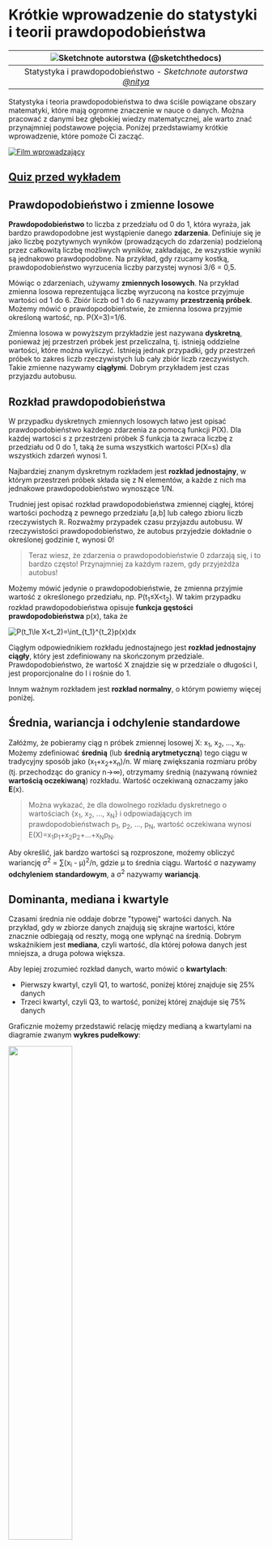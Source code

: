 <!--
CO_OP_TRANSLATOR_METADATA:
{
  "original_hash": "8bbb3fa0d4ad61384a3b4b5f7560226f",
  "translation_date": "2025-09-04T14:47:53+00:00",
  "source_file": "1-Introduction/04-stats-and-probability/README.md",
  "language_code": "pl"
}
-->
# Krótkie wprowadzenie do statystyki i teorii prawdopodobieństwa

|![ Sketchnote autorstwa [(@sketchthedocs)](https://sketchthedocs.dev) ](../../sketchnotes/04-Statistics-Probability.png)|
|:---:|
| Statystyka i prawdopodobieństwo - _Sketchnote autorstwa [@nitya](https://twitter.com/nitya)_ |

Statystyka i teoria prawdopodobieństwa to dwa ściśle powiązane obszary matematyki, które mają ogromne znaczenie w nauce o danych. Można pracować z danymi bez głębokiej wiedzy matematycznej, ale warto znać przynajmniej podstawowe pojęcia. Poniżej przedstawiamy krótkie wprowadzenie, które pomoże Ci zacząć.

[![Film wprowadzający](../../../../translated_images/video-prob-and-stats.e4282e5efa2f2543400843ed98b1057065c9600cebfc8a728e8931b5702b2ae4.pl.png)](https://youtu.be/Z5Zy85g4Yjw)

## [Quiz przed wykładem](https://purple-hill-04aebfb03.1.azurestaticapps.net/quiz/6)

## Prawdopodobieństwo i zmienne losowe

**Prawdopodobieństwo** to liczba z przedziału od 0 do 1, która wyraża, jak bardzo prawdopodobne jest wystąpienie danego **zdarzenia**. Definiuje się je jako liczbę pozytywnych wyników (prowadzących do zdarzenia) podzieloną przez całkowitą liczbę możliwych wyników, zakładając, że wszystkie wyniki są jednakowo prawdopodobne. Na przykład, gdy rzucamy kostką, prawdopodobieństwo wyrzucenia liczby parzystej wynosi 3/6 = 0,5.

Mówiąc o zdarzeniach, używamy **zmiennych losowych**. Na przykład zmienna losowa reprezentująca liczbę wyrzuconą na kostce przyjmuje wartości od 1 do 6. Zbiór liczb od 1 do 6 nazywamy **przestrzenią próbek**. Możemy mówić o prawdopodobieństwie, że zmienna losowa przyjmie określoną wartość, np. P(X=3)=1/6.

Zmienna losowa w powyższym przykładzie jest nazywana **dyskretną**, ponieważ jej przestrzeń próbek jest przeliczalna, tj. istnieją oddzielne wartości, które można wyliczyć. Istnieją jednak przypadki, gdy przestrzeń próbek to zakres liczb rzeczywistych lub cały zbiór liczb rzeczywistych. Takie zmienne nazywamy **ciągłymi**. Dobrym przykładem jest czas przyjazdu autobusu.

## Rozkład prawdopodobieństwa

W przypadku dyskretnych zmiennych losowych łatwo jest opisać prawdopodobieństwo każdego zdarzenia za pomocą funkcji P(X). Dla każdej wartości *s* z przestrzeni próbek *S* funkcja ta zwraca liczbę z przedziału od 0 do 1, taką że suma wszystkich wartości P(X=s) dla wszystkich zdarzeń wynosi 1.

Najbardziej znanym dyskretnym rozkładem jest **rozkład jednostajny**, w którym przestrzeń próbek składa się z N elementów, a każde z nich ma jednakowe prawdopodobieństwo wynoszące 1/N.

Trudniej jest opisać rozkład prawdopodobieństwa zmiennej ciągłej, której wartości pochodzą z pewnego przedziału [a,b] lub całego zbioru liczb rzeczywistych ℝ. Rozważmy przypadek czasu przyjazdu autobusu. W rzeczywistości prawdopodobieństwo, że autobus przyjedzie dokładnie o określonej godzinie *t*, wynosi 0!

> Teraz wiesz, że zdarzenia o prawdopodobieństwie 0 zdarzają się, i to bardzo często! Przynajmniej za każdym razem, gdy przyjeżdża autobus!

Możemy mówić jedynie o prawdopodobieństwie, że zmienna przyjmie wartość z określonego przedziału, np. P(t<sub>1</sub>≤X<t<sub>2</sub>). W takim przypadku rozkład prawdopodobieństwa opisuje **funkcja gęstości prawdopodobieństwa** p(x), taka że

![P(t_1\le X<t_2)=\int_{t_1}^{t_2}p(x)dx](../../../../translated_images/probability-density.a8aad29f17a14afb519b407c7b6edeb9f3f9aa5f69c9e6d9445f604e5f8a2bf7.pl.png)

Ciągłym odpowiednikiem rozkładu jednostajnego jest **rozkład jednostajny ciągły**, który jest zdefiniowany na skończonym przedziale. Prawdopodobieństwo, że wartość X znajdzie się w przedziale o długości l, jest proporcjonalne do l i rośnie do 1.

Innym ważnym rozkładem jest **rozkład normalny**, o którym powiemy więcej poniżej.

## Średnia, wariancja i odchylenie standardowe

Załóżmy, że pobieramy ciąg n próbek zmiennej losowej X: x<sub>1</sub>, x<sub>2</sub>, ..., x<sub>n</sub>. Możemy zdefiniować **średnią** (lub **średnią arytmetyczną**) tego ciągu w tradycyjny sposób jako (x<sub>1</sub>+x<sub>2</sub>+x<sub>n</sub>)/n. W miarę zwiększania rozmiaru próby (tj. przechodząc do granicy n→∞), otrzymamy średnią (nazywaną również **wartością oczekiwaną**) rozkładu. Wartość oczekiwaną oznaczamy jako **E**(x).

> Można wykazać, że dla dowolnego rozkładu dyskretnego o wartościach {x<sub>1</sub>, x<sub>2</sub>, ..., x<sub>N</sub>} i odpowiadających im prawdopodobieństwach p<sub>1</sub>, p<sub>2</sub>, ..., p<sub>N</sub>, wartość oczekiwana wynosi E(X)=x<sub>1</sub>p<sub>1</sub>+x<sub>2</sub>p<sub>2</sub>+...+x<sub>N</sub>p<sub>N</sub>.

Aby określić, jak bardzo wartości są rozproszone, możemy obliczyć wariancję σ<sup>2</sup> = ∑(x<sub>i</sub> - μ)<sup>2</sup>/n, gdzie μ to średnia ciągu. Wartość σ nazywamy **odchyleniem standardowym**, a σ<sup>2</sup> nazywamy **wariancją**.

## Dominanta, mediana i kwartyle

Czasami średnia nie oddaje dobrze "typowej" wartości danych. Na przykład, gdy w zbiorze danych znajdują się skrajne wartości, które znacznie odbiegają od reszty, mogą one wpłynąć na średnią. Dobrym wskaźnikiem jest **mediana**, czyli wartość, dla której połowa danych jest mniejsza, a druga połowa większa.

Aby lepiej zrozumieć rozkład danych, warto mówić o **kwartylach**:

* Pierwszy kwartyl, czyli Q1, to wartość, poniżej której znajduje się 25% danych
* Trzeci kwartyl, czyli Q3, to wartość, poniżej której znajduje się 75% danych

Graficznie możemy przedstawić relację między medianą a kwartylami na diagramie zwanym **wykres pudełkowy**:

<img src="images/boxplot_explanation.png" width="50%"/>

Tutaj obliczamy również **rozstęp międzykwartylowy** IQR=Q3-Q1 oraz tzw. **wartości odstające** - wartości, które znajdują się poza granicami [Q1-1.5*IQR,Q3+1.5*IQR].

Dla skończonego rozkładu, który zawiera niewielką liczbę możliwych wartości, dobrą "typową" wartością jest ta, która występuje najczęściej, czyli **dominanta**. Często stosuje się ją do danych kategorycznych, takich jak kolory. Rozważmy sytuację, w której mamy dwie grupy ludzi - jedni zdecydowanie wolą czerwony, a drudzy niebieski. Jeśli zakodujemy kolory liczbami, średnia ulubionego koloru znajdzie się gdzieś w spektrum pomarańczowo-zielonym, co nie oddaje rzeczywistych preferencji żadnej z grup. Natomiast dominanta będzie jednym z kolorów lub oboma, jeśli liczba osób głosujących na nie jest równa (w takim przypadku próbka jest **wielomodalna**).

## Dane rzeczywiste

Analizując dane z rzeczywistości, często nie są one zmiennymi losowymi w sensie ścisłym, ponieważ nie przeprowadzamy eksperymentów z nieznanym wynikiem. Na przykład, rozważmy drużynę baseballową i dane o ich ciałach, takie jak wzrost, waga i wiek. Te liczby nie są dokładnie losowe, ale nadal możemy stosować te same pojęcia matematyczne. Na przykład, ciąg wag ludzi można uznać za ciąg wartości pobranych z pewnej zmiennej losowej. Poniżej znajduje się ciąg wag rzeczywistych graczy baseballowych z [Major League Baseball](http://mlb.mlb.com/index.jsp), zaczerpnięty z [tego zbioru danych](http://wiki.stat.ucla.edu/socr/index.php/SOCR_Data_MLB_HeightsWeights) (dla wygody pokazano tylko pierwsze 20 wartości):

```
[180.0, 215.0, 210.0, 210.0, 188.0, 176.0, 209.0, 200.0, 231.0, 180.0, 188.0, 180.0, 185.0, 160.0, 180.0, 185.0, 197.0, 189.0, 185.0, 219.0]
```

> **Uwaga**: Aby zobaczyć przykład pracy z tym zbiorem danych, zajrzyj do [dołączonego notatnika](notebook.ipynb). W trakcie tej lekcji znajdziesz również kilka wyzwań, które możesz rozwiązać, dodając kod do tego notatnika. Jeśli nie wiesz, jak pracować z danymi, nie martw się - wrócimy do pracy z danymi w Pythonie w późniejszym czasie. Jeśli nie wiesz, jak uruchamiać kod w Jupyter Notebook, zapoznaj się z [tym artykułem](https://soshnikov.com/education/how-to-execute-notebooks-from-github/).

Oto wykres pudełkowy pokazujący średnią, medianę i kwartyle dla naszych danych:

![Wykres pudełkowy wag](../../../../translated_images/weight-boxplot.1dbab1c03af26f8a008fff4e17680082c8ab147d6df646cbac440bbf8f5b9c42.pl.png)

Ponieważ nasze dane zawierają informacje o różnych **rolach** graczy, możemy również stworzyć wykres pudełkowy według roli - pozwoli nam to zorientować się, jak wartości parametrów różnią się w zależności od roli. Tym razem rozważymy wzrost:

![Wykres pudełkowy według roli](../../../../translated_images/boxplot_byrole.036b27a1c3f52d42f66fba2324ec5cde0a1bca6a01a619eeb0ce7cd054b2527b.pl.png)

Ten diagram sugeruje, że średni wzrost pierwszobazowych jest wyższy niż wzrost drugobazowych. W dalszej części tej lekcji dowiemy się, jak formalniej przetestować tę hipotezę i jak wykazać, że nasze dane są statystycznie istotne, aby to pokazać.

> Pracując z danymi rzeczywistymi, zakładamy, że wszystkie punkty danych są próbkami pobranymi z pewnego rozkładu prawdopodobieństwa. To założenie pozwala nam stosować techniki uczenia maszynowego i budować działające modele predykcyjne.

Aby zobaczyć, jaki jest rozkład naszych danych, możemy narysować wykres zwany **histogramem**. Oś X zawiera liczbę różnych przedziałów wag (tzw. **koszyków**), a oś pionowa pokazuje liczbę przypadków, w których próbka zmiennej losowej znalazła się w danym przedziale.

![Histogram danych rzeczywistych](../../../../translated_images/weight-histogram.bfd00caf7fc30b145b21e862dba7def41c75635d5280de25d840dd7f0b00545e.pl.png)

Z tego histogramu można zauważyć, że wszystkie wartości są skoncentrowane wokół pewnej średniej wagi, a im dalej od tej wagi, tym rzadziej spotykane są takie wartości. Innymi słowy, jest bardzo mało prawdopodobne, aby waga gracza baseballowego znacznie różniła się od średniej wagi. Wariancja wag pokazuje, w jakim stopniu wagi mogą różnić się od średniej.

> Jeśli weźmiemy wagi innych osób, nie z ligi baseballowej, rozkład prawdopodobnie będzie inny. Jednak kształt rozkładu pozostanie taki sam, ale średnia i wariancja ulegną zmianie. Dlatego jeśli przeszkolimy nasz model na graczach baseballowych, prawdopodobnie da on błędne wyniki, gdy zostanie zastosowany do studentów uniwersytetu, ponieważ podstawowy rozkład jest inny.

## Rozkład normalny

Rozkład wag, który widzieliśmy powyżej, jest bardzo typowy, a wiele pomiarów z rzeczywistości podąża za tym samym typem rozkładu, ale z różnymi średnimi i wariancjami. Ten rozkład nazywamy **rozkładem normalnym**, i odgrywa on bardzo ważną rolę w statystyce.

Użycie rozkładu normalnego to poprawny sposób na generowanie losowych wag potencjalnych graczy baseballowych. Gdy znamy średnią wagę `mean` i odchylenie standardowe `std`, możemy wygenerować 1000 próbek wag w następujący sposób:
```python
samples = np.random.normal(mean,std,1000)
``` 

Jeśli narysujemy histogram wygenerowanych próbek, zobaczymy obraz bardzo podobny do tego pokazanego powyżej. A jeśli zwiększymy liczbę próbek i liczbę koszyków, możemy uzyskać obraz rozkładu normalnego bardziej zbliżony do idealnego:

![Rozkład normalny ze średnią=0 i odch.stand.=1](../../../../translated_images/normal-histogram.dfae0d67c202137d552d0015fb87581eca263925e512404f3c12d8885315432e.pl.png)

*Rozkład normalny ze średnią=0 i odch.stand.=1*

## Przedziały ufności

Mówiąc o wagach graczy baseballowych, zakładamy, że istnieje pewna **zmienna losowa W**, która odpowiada idealnemu rozkładowi prawdopodobieństwa wag wszystkich graczy baseballowych (tzw. **populacja**). Nasz ciąg wag odpowiada podzbiorowi wszystkich graczy baseballowych, który nazywamy **próbką**. Interesującym pytaniem jest, czy możemy poznać parametry rozkładu W, tj. średnią i wariancję populacji?

Najprostszą odpowiedzią byłoby obliczenie średniej i wariancji naszej próbki. Jednak może się zdarzyć, że nasza losowa próbka nie odzwierciedla dokładnie całej populacji. Dlatego sensowne jest mówienie o **przedziałach ufności**.
> **Przedział ufności** to oszacowanie prawdziwej średniej populacji na podstawie naszej próby, które jest dokładne z określonym prawdopodobieństwem (lub **poziomem ufności**).
Przypuśćmy, że mamy próbkę X<sub>1</sub>, ..., X<sub>n</sub> z naszej dystrybucji. Za każdym razem, gdy losujemy próbkę z naszej dystrybucji, otrzymujemy inną wartość średnią μ. W związku z tym μ można uznać za zmienną losową. **Przedział ufności** z ufnością p to para wartości (L<sub>p</sub>,R<sub>p</sub>), taka że **P**(L<sub>p</sub>≤μ≤R<sub>p</sub>) = p, czyli prawdopodobieństwo, że zmierzona wartość średnia mieści się w przedziale, wynosi p.

Szczegółowe omówienie, jak obliczane są te przedziały ufności, wykracza poza nasz krótki wstęp. Więcej szczegółów można znaleźć [na Wikipedii](https://en.wikipedia.org/wiki/Confidence_interval). W skrócie, definiujemy rozkład obliczonej średniej próbki względem prawdziwej średniej populacji, który nazywany jest **rozkładem studenta**.

> **Ciekawostka**: Rozkład studenta został nazwany na cześć matematyka Williama Sealy Gosseta, który opublikował swoje prace pod pseudonimem "Student". Pracował w browarze Guinness, a według jednej z wersji jego pracodawca nie chciał, aby opinia publiczna wiedziała, że używają testów statystycznych do oceny jakości surowców.

Jeśli chcemy oszacować średnią μ naszej populacji z ufnością p, musimy wziąć *(1-p)/2-ty percentyl* z rozkładu studenta A, który można znaleźć w tabelach lub obliczyć za pomocą wbudowanych funkcji w oprogramowaniu statystycznym (np. Python, R, itp.). Wtedy przedział dla μ będzie dany przez X±A*D/√n, gdzie X to uzyskana średnia próbki, a D to odchylenie standardowe.

> **Uwaga**: Pomijamy również omówienie ważnego pojęcia [stopni swobody](https://en.wikipedia.org/wiki/Degrees_of_freedom_(statistics)), które jest istotne w kontekście rozkładu studenta. Można odwołać się do bardziej kompletnych książek o statystyce, aby zgłębić ten temat.

Przykład obliczania przedziału ufności dla wagi i wzrostu znajduje się w [dołączonych notatnikach](notebook.ipynb).

| p    | Średnia wagi |
|------|--------------|
| 0.85 | 201.73±0.94  |
| 0.90 | 201.73±1.08  |
| 0.95 | 201.73±1.28  |

Zauważ, że im wyższe prawdopodobieństwo ufności, tym szerszy jest przedział ufności.

## Testowanie hipotez

W naszym zbiorze danych o graczach baseballowych istnieją różne role graczy, które można podsumować poniżej (zobacz [dołączony notatnik](notebook.ipynb), aby zobaczyć, jak można obliczyć tę tabelę):

| Rola              | Wzrost     | Waga       | Liczba |
|-------------------|------------|------------|--------|
| Catcher           | 72.723684  | 204.328947 | 76     |
| Designated_Hitter | 74.222222  | 220.888889 | 18     |
| First_Baseman     | 74.000000  | 213.109091 | 55     |
| Outfielder        | 73.010309  | 199.113402 | 194    |
| Relief_Pitcher    | 74.374603  | 203.517460 | 315    |
| Second_Baseman    | 71.362069  | 184.344828 | 58     |
| Shortstop         | 71.903846  | 182.923077 | 52     |
| Starting_Pitcher  | 74.719457  | 205.163636 | 221    |
| Third_Baseman     | 73.044444  | 200.955556 | 45     |

Możemy zauważyć, że średni wzrost pierwszych bazowych jest wyższy niż drugich bazowych. Możemy więc być skłonni stwierdzić, że **pierwsi bazowi są wyżsi niż drudzy bazowi**.

> To stwierdzenie nazywane jest **hipotezą**, ponieważ nie wiemy, czy fakt jest rzeczywiście prawdziwy.

Jednak nie zawsze jest oczywiste, czy możemy wyciągnąć taki wniosek. Z powyższej dyskusji wiemy, że każda średnia ma związany z nią przedział ufności, a zatem ta różnica może być tylko błędem statystycznym. Potrzebujemy bardziej formalnego sposobu na przetestowanie naszej hipotezy.

Obliczmy przedziały ufności osobno dla wzrostu pierwszych i drugich bazowych:

| Ufność | Pierwsi bazowi | Drudzy bazowi |
|--------|----------------|---------------|
| 0.85   | 73.62..74.38   | 71.04..71.69  |
| 0.90   | 73.56..74.44   | 70.99..71.73  |
| 0.95   | 73.47..74.53   | 70.92..71.81  |

Widzimy, że przy żadnym poziomie ufności przedziały się nie pokrywają. To dowodzi naszej hipotezy, że pierwsi bazowi są wyżsi niż drudzy bazowi.

Bardziej formalnie, problem, który rozwiązujemy, polega na sprawdzeniu, czy **dwa rozkłady prawdopodobieństwa są takie same**, lub przynajmniej mają te same parametry. W zależności od rozkładu musimy użyć różnych testów. Jeśli wiemy, że nasze rozkłady są normalne, możemy zastosować **[test t Studenta](https://en.wikipedia.org/wiki/Student%27s_t-test)**.

W teście t Studenta obliczamy tzw. **wartość t**, która wskazuje różnicę między średnimi, uwzględniając wariancję. Udowodniono, że wartość t podąża za **rozkładem studenta**, co pozwala nam uzyskać wartość progową dla danego poziomu ufności **p** (można ją obliczyć lub znaleźć w tabelach numerycznych). Następnie porównujemy wartość t z tą wartością progową, aby zatwierdzić lub odrzucić hipotezę.

W Pythonie możemy użyć pakietu **SciPy**, który zawiera funkcję `ttest_ind` (oprócz wielu innych przydatnych funkcji statystycznych!). Funkcja ta oblicza wartość t za nas, a także wykonuje odwrotne wyszukiwanie wartości p ufności, dzięki czemu możemy po prostu spojrzeć na poziom ufności, aby wyciągnąć wnioski.

Na przykład nasze porównanie wzrostu pierwszych i drugich bazowych daje następujące wyniki:
```python
from scipy.stats import ttest_ind

tval, pval = ttest_ind(df.loc[df['Role']=='First_Baseman',['Height']], df.loc[df['Role']=='Designated_Hitter',['Height']],equal_var=False)
print(f"T-value = {tval[0]:.2f}\nP-value: {pval[0]}")
```
```
T-value = 7.65
P-value: 9.137321189738925e-12
```
W naszym przypadku wartość p jest bardzo niska, co oznacza, że istnieją silne dowody na poparcie tezy, że pierwsi bazowi są wyżsi.

Istnieją również inne rodzaje hipotez, które możemy chcieć przetestować, na przykład:
* Udowodnienie, że dana próbka podąża za jakimś rozkładem. W naszym przypadku założyliśmy, że wzrosty są rozkładem normalnym, ale to wymaga formalnej weryfikacji statystycznej.
* Udowodnienie, że średnia wartość próbki odpowiada jakiejś z góry określonej wartości.
* Porównanie średnich kilku próbek (np. jaka jest różnica w poziomach szczęścia w różnych grupach wiekowych).

## Prawo wielkich liczb i twierdzenie centralne graniczne

Jednym z powodów, dla których rozkład normalny jest tak ważny, jest tzw. **twierdzenie centralne graniczne**. Przypuśćmy, że mamy dużą próbkę niezależnych wartości N X<sub>1</sub>, ..., X<sub>N</sub>, pobranych z dowolnego rozkładu o średniej μ i wariancji σ<sup>2</sup>. Wtedy, dla wystarczająco dużego N (innymi słowy, gdy N→∞), średnia Σ<sub>i</sub>X<sub>i</sub> będzie miała rozkład normalny, ze średnią μ i wariancją σ<sup>2</sup>/N.

> Innym sposobem interpretacji twierdzenia centralnego granicznego jest stwierdzenie, że niezależnie od rozkładu, gdy obliczasz średnią sumy dowolnych wartości zmiennych losowych, kończysz z rozkładem normalnym.

Z twierdzenia centralnego granicznego wynika również, że gdy N→∞, prawdopodobieństwo, że średnia próbki będzie równa μ, staje się 1. Jest to znane jako **prawo wielkich liczb**.

## Kowariancja i korelacja

Jednym z zadań Data Science jest znajdowanie relacji między danymi. Mówimy, że dwie sekwencje **korelują**, gdy wykazują podobne zachowanie w tym samym czasie, tj. albo rosną/spadają jednocześnie, albo jedna sekwencja rośnie, gdy druga spada i vice versa. Innymi słowy, wydaje się, że istnieje pewna relacja między dwiema sekwencjami.

> Korelacja niekoniecznie wskazuje na związek przyczynowy między dwiema sekwencjami; czasami obie zmienne mogą zależeć od jakiejś zewnętrznej przyczyny, lub może to być czysty przypadek, że dwie sekwencje korelują. Jednak silna matematyczna korelacja jest dobrym wskazaniem, że dwie zmienne są w jakiś sposób powiązane.

Matematycznie głównym pojęciem, które pokazuje relację między dwiema zmiennymi losowymi, jest **kowariancja**, która jest obliczana w następujący sposób: Cov(X,Y) = **E**\[(X-**E**(X))(Y-**E**(Y))\]. Obliczamy odchylenie obu zmiennych od ich wartości średnich, a następnie iloczyn tych odchyleń. Jeśli obie zmienne odchylają się razem, iloczyn zawsze będzie wartością dodatnią, co doda się do dodatniej kowariancji. Jeśli obie zmienne odchylają się niesynchronicznie (tj. jedna spada poniżej średniej, gdy druga rośnie powyżej średniej), zawsze otrzymamy liczby ujemne, które dodadzą się do ujemnej kowariancji. Jeśli odchylenia nie są zależne, dodadzą się do wartości bliskiej zeru.

Wartość bezwzględna kowariancji nie mówi nam wiele o tym, jak duża jest korelacja, ponieważ zależy od wielkości rzeczywistych wartości. Aby ją znormalizować, możemy podzielić kowariancję przez odchylenie standardowe obu zmiennych, aby uzyskać **korelację**. Dobrą rzeczą jest to, że korelacja zawsze mieści się w zakresie [-1,1], gdzie 1 wskazuje na silną dodatnią korelację między wartościami, -1 - silną ujemną korelację, a 0 - brak korelacji (zmienne są niezależne).

**Przykład**: Możemy obliczyć korelację między wagą a wzrostem graczy baseballowych z wyżej wspomnianego zbioru danych:
```python
print(np.corrcoef(weights,heights))
```
W rezultacie otrzymujemy **macierz korelacji** podobną do tej:
```
array([[1.        , 0.52959196],
       [0.52959196, 1.        ]])
```

> Macierz korelacji C można obliczyć dla dowolnej liczby sekwencji wejściowych S<sub>1</sub>, ..., S<sub>n</sub>. Wartość C<sub>ij</sub> to korelacja między S<sub>i</sub> a S<sub>j</sub>, a elementy diagonalne zawsze wynoszą 1 (co jest również autokorelacją S<sub>i</sub>).

W naszym przypadku wartość 0.53 wskazuje, że istnieje pewna korelacja między wagą a wzrostem osoby. Możemy również wykonać wykres punktowy jednej wartości względem drugiej, aby zobaczyć relację wizualnie:

![Relacja między wagą a wzrostem](../../../../translated_images/weight-height-relationship.3f06bde4ca2aba9974182c4ef037ed602acd0fbbbbe2ca91cefd838a9e66bcf9.pl.png)

> Więcej przykładów korelacji i kowariancji można znaleźć w [dołączonym notatniku](notebook.ipynb).

## Podsumowanie

W tej sekcji nauczyliśmy się:

* podstawowych właściwości statystycznych danych, takich jak średnia, wariancja, moda i kwartyle
* różnych rozkładów zmiennych losowych, w tym rozkładu normalnego
* jak znaleźć korelację między różnymi właściwościami
* jak używać solidnego aparatu matematyki i statystyki do udowodnienia hipotez
* jak obliczać przedziały ufności dla zmiennej losowej na podstawie próbki danych

Chociaż to zdecydowanie nie jest wyczerpująca lista tematów istniejących w zakresie prawdopodobieństwa i statystyki, powinna wystarczyć, aby dać Ci dobry start w tym kursie.

## 🚀 Wyzwanie

Użyj przykładowego kodu w notatniku, aby przetestować inne hipotezy:
1. Pierwsi bazowi są starsi niż drudzy bazowi
2. Pierwsi bazowi są wyżsi niż trzeci bazowi
3. Shortstopy są wyższe niż drudzy bazowi

## [Quiz po wykładzie](https://ff-quizzes.netlify.app/en/ds/)

## Przegląd i samodzielna nauka

Prawdopodobieństwo i statystyka to tak szeroki temat, że zasługuje na osobny kurs. Jeśli chcesz zgłębić teorię, możesz kontynuować czytanie niektórych z poniższych książek:

1. [Carlos Fernandez-Granda](https://cims.nyu.edu/~cfgranda/) z New York University ma świetne notatki z wykładów [Probability and Statistics for Data Science](https://cims.nyu.edu/~cfgranda/pages/stuff/probability_stats_for_DS.pdf) (dostępne online)
1. [Peter and Andrew Bruce. Practical Statistics for Data Scientists.](https://www.oreilly.com/library/view/practical-statistics-for/9781491952955/) [[przykładowy kod w R](https://github.com/andrewgbruce/statistics-for-data-scientists)]. 
1. [James D. Miller. Statistics for Data Science](https://www.packtpub.com/product/statistics-for-data-science/9781788290678) [[przykładowy kod w R](https://github.com/PacktPublishing/Statistics-for-Data-Science)]

## Zadanie

[Małe badanie cukrzycy](assignment.md)

## Podziękowania

Ta lekcja została napisana z ♥️ przez [Dmitry Soshnikov](http://soshnikov.com)

---

**Zastrzeżenie**:  
Ten dokument został przetłumaczony za pomocą usługi tłumaczeniowej AI [Co-op Translator](https://github.com/Azure/co-op-translator). Chociaż dokładamy wszelkich starań, aby tłumaczenie było precyzyjne, prosimy pamiętać, że automatyczne tłumaczenia mogą zawierać błędy lub nieścisłości. Oryginalny dokument w jego rodzimym języku powinien być uznawany za wiarygodne źródło. W przypadku informacji krytycznych zaleca się skorzystanie z profesjonalnego tłumaczenia wykonanego przez człowieka. Nie ponosimy odpowiedzialności za jakiekolwiek nieporozumienia lub błędne interpretacje wynikające z korzystania z tego tłumaczenia.